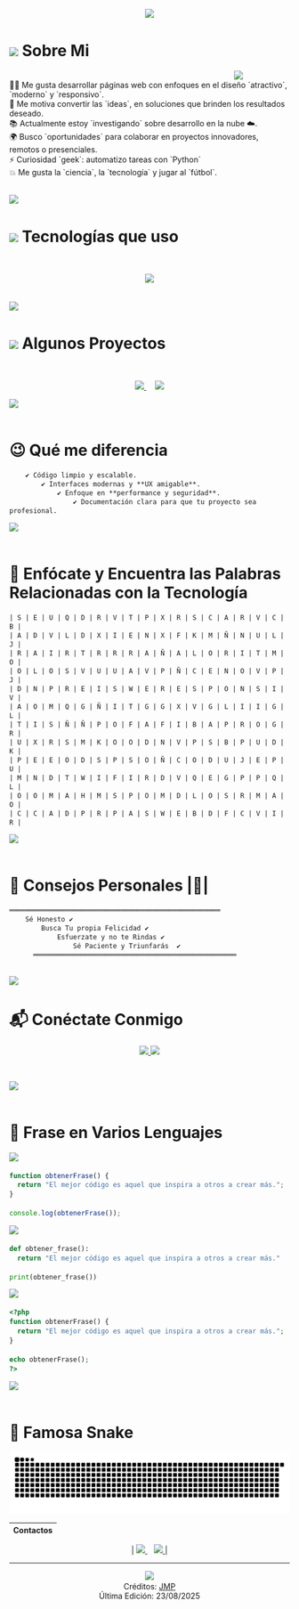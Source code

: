 <!-- Banner de portada -->
<p align="center">
  <a href="#"><img src="https://readme-typing-svg.herokuapp.com?font=Time+New+Roman&color=%23C8BE25&size=30&center=true&vCenter=true&width=600&height=100&lines=Bienvenidos!+Soy+Juan+Manuel..&hearts;+;Desarrollador-Web+Full-Stack;...(❁´◡`❁)"></a>
</p>

<h1><img src="https://github.com/7oSkaaa/7oSkaaa/blob/main/Images/about_me.gif?raw=true" width="50px"> Sobre Mi</h1>
<picture> <img align="right" src="https://github.com/7oSkaaa/7oSkaaa/blob/main/Images/Right_Side.gif?raw=true" width = 100px></picture>
   <br>
  👨‍💻 Me gusta desarrollar páginas web con enfoques en el diseño `atractivo`, `moderno` y `responsivo`.<br>
  🎯 Me motiva convertir las `ideas`, en soluciones que brinden los resultados deseado.<br>
  📚 Actualmente estoy `investigando` sobre desarrollo en la nube ☁️.<br>
  🌍 Busco `oportunidades` para colaborar en proyectos innovadores, remotos o presenciales.<br>
  ⚡ Curiosidad `geek`: automatizo tareas con `Python`<br>
  💥 Me gusta la `ciencia`, la `tecnología` y jugar al `fútbol`.
  <br><br>
  
<img src="https://user-images.githubusercontent.com/73097560/115834477-dbab4500-a447-11eb-908a-139a6edaec5c.gif"><br>


# <img src="https://media2.giphy.com/media/QssGEmpkyEOhBCb7e1/giphy.gif?cid=ecf05e47a0n3gi1bfqntqmob8g9aid1oyj2wr3ds3mg700bl&rid=giphy.gif" width ="50"> Tecnologías que uso
 <br>
<p align="center">
  <img src="https://skillicons.dev/icons?i=html,css,js,php,laravel,mysql,java,python,bootstrap,git,github,vscode,visual" />
</p>
<br>
<img src="https://user-images.githubusercontent.com/73097560/115834477-dbab4500-a447-11eb-908a-139a6edaec5c.gif">

# <picture><img src="https://github.com/7oSkaaa/7oSkaaa/blob/main/Images/IDEs.gif?raw=true" width="50px"></picture> Algunos Proyectos
<br>

<p align="center">
  <a href="https://github.com/Juan-Manuel-JMP/JavaScript-Creador_de_tareas">
    <img src="https://github-readme-stats.vercel.app/api/pin/?username=Juan-Manuel-JMP&repo=JavaScript-Creador_de_tareas&theme=radical&hide_border=true&layout=compact" />
  </a>
  &nbsp;&nbsp;&nbsp;
  <a href="https://github.com/Juan-Manuel-JMP/JavaScript-Ahorcado">
    <img src="https://github-readme-stats.vercel.app/api/pin/?username=Juan-Manuel-JMP&repo=JavaScript-Ahorcado&theme=radical&hide_border=true&layout=compact" />
  </a>
</p>



<img src="https://user-images.githubusercontent.com/73097560/115834477-dbab4500-a447-11eb-908a-139a6edaec5c.gif"><br><br>

# <b> 😉 Qué me diferencia </b>
```
	✔️ Código limpio y escalable.  
		✔️ Interfaces modernas y **UX amigable**.  
			✔️ Enfoque en **performance y seguridad**.  
				✔️ Documentación clara para que tu proyecto sea profesional.

```
<img src="https://user-images.githubusercontent.com/73097560/115834477-dbab4500-a447-11eb-908a-139a6edaec5c.gif"><br><br>

# <b> 🔎 Enfócate y Encuentra las Palabras Relacionadas con la Tecnología </b><br>

	| S | E | U | Q | D | R | V | T | P | X | R | S | C | A | R | V | C | B |
	| A | D | V | L | D | X | I | E | N | X | F | K | M | Ñ | N | U | L | J | 
	| R | A | I | R | T | R | R | R | A | Ñ | A | L | O | R | I | T | M | O | 
	| O | L | O | S | V | U | U | A | V | P | Ñ | C | E | N | O | V | P | J |
	| D | N | P | R | E | I | S | W | E | R | E | S | P | O | N | S | I | V | 
	| A | O | M | Q | G | Ñ | I | T | G | G | X | V | G | L | I | I | G | L | 
	| T | I | S | Ñ | Ñ | P | O | F | A | F | I | B | A | P | R | O | G | R |
	| U | X | R | S | M | K | O | O | D | N | V | P | S | B | P | U | D | K | 
	| P | E | E | O | D | S | P | S | O | Ñ | C | O | D | U | J | E | P | U | 
	| M | N | D | T | W | I | F | I | R | D | V | Q | E | G | P | P | Q | L |  
	| O | O | M | A | H | M | S | P | O | M | D | L | O | S | R | M | A | O | 
	| C | C | A | D | P | R | P | A | S | W | E | B | D | F | C | V | I | R |


<img src="https://user-images.githubusercontent.com/73097560/115834477-dbab4500-a447-11eb-908a-139a6edaec5c.gif"><br><br>

# <b>🎯 Consejos Personales |💚|</b>

	═════════════════════════════════════════════════════
		Sé Honesto ✔️
			Busca Tu propia Felicidad ✔️
				Esfuerzate y no te Rindas ✔️
					Sé Paciente y Triunfarás  ✔️
		  ═══════════════════════════════════════════════════
<br>
<img src="https://user-images.githubusercontent.com/73097560/115834477-dbab4500-a447-11eb-908a-139a6edaec5c.gif">
<br>

# <b>📬 Conéctate Conmigo </b> 

<p align="center">
  <a href="mailto:jm.juanma.777@gmail.com">
    <img src="https://img.shields.io/badge/Juan%20Manuel-Email-red?style=for-the-badge&logo=gmail">
  </a>
  
  <a href="https://github.com/Juan-Manuel-JMP">
    <img src="https://img.shields.io/badge/Juan%20Manuel-Portfolio-success?style=for-the-badge&logo=github">
  </a>
</p>
</div>

<br>

<img src="https://user-images.githubusercontent.com/73097560/115834477-dbab4500-a447-11eb-908a-139a6edaec5c.gif"><br><br>

# <b>📑 Frase en Varios Lenguajes </b>
<img src="https://skillicons.dev/icons?i=js" /> 
   
 ```js
function obtenerFrase() {
   return "El mejor código es aquel que inspira a otros a crear más.";
}

console.log(obtenerFrase());
```

<img src="https://skillicons.dev/icons?i=python" /> 

```python
def obtener_frase():
  return "El mejor código es aquel que inspira a otros a crear más."

print(obtener_frase())
```
<img src="https://skillicons.dev/icons?i=php" /> 

```php
<?php
function obtenerFrase() {
  return "El mejor código es aquel que inspira a otros a crear más.";
}

echo obtenerFrase();
?>
```

<img src="https://user-images.githubusercontent.com/73097560/115834477-dbab4500-a447-11eb-908a-139a6edaec5c.gif"><br><br>

# <b> 🐍 Famosa Snake </b>

<p align = "center">
	<img src = "https://github.com/7oSkaaa/7oSkaaa/blob/output/github-contribution-grid-snake.svg?" alt = "Snake Game"/>
</p>

<div align="Center">

| Contactos |
|----------|
| 
<a href="mailto:jm.juanma.777@gmail.com">
  <img src="https://skillicons.dev/icons?i=gmail" width="32"/>
</a>
&nbsp;&nbsp;
<a href="https://wa.me/5491123456789" target="_blank">
  <img src="https://img.icons8.com/color/48/000000/whatsapp--v1.png" width="32"/>
</a>
|

------

<!-- Footer animado -->

<p align="center">
  <img src="https://capsule-render.vercel.app/api?type=waving&color=0d47a1,42a5f5&height=120&section=footer"/>  
  <br>
  Créditos: <a href="https://github.com/Juan-Manuel-JMP/">JMP</a>  
  <br>
  Última Edición: 23/08/2025
</p>
</div>
